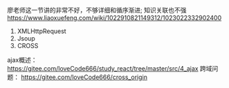 廖老师这一节讲的非常不好，不够详细和循序渐进; 知识关联也不强
https://www.liaoxuefeng.com/wiki/1022910821149312/1023022332902400
1. XMLHttpRequest
2. Jsoup
3. CROSS


ajax概述：
https://gitee.com/loveCode666/study_react/tree/master/src/4_ajax
跨域问题：
https://gitee.com/loveCode666/cross_origin

